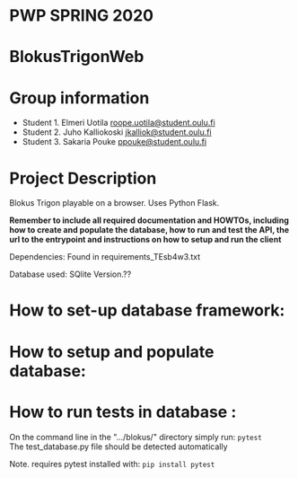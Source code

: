 # PWP SPRING 2020
# BlokusTrigonWeb
# Group information
* Student 1. Elmeri Uotila roope.uotila@student.oulu.fi
* Student 2. Juho Kalliokoski jkalliok@student.oulu.fi
* Student 3. Sakaria Pouke  ppouke@student.oulu.fi

# Project Description
Blokus Trigon playable on a browser. Uses Python Flask.

__Remember to include all required documentation and HOWTOs, including how to create and populate the database, how to run and test the API, the url to the entrypoint and instructions on how to setup and run the client__

Dependencies: Found in requirements_TEsb4w3.txt

Database used: SQlite Version.??

# How to set-up database framework:

# How to setup and populate database:

# How to run tests in database :
  On the command line in the ".../blokus/" directory simply run: ```pytest```<br/> The test_database.py file should be detected automatically
  
  Note. requires pytest installed with:
  ```pip install pytest```
  

